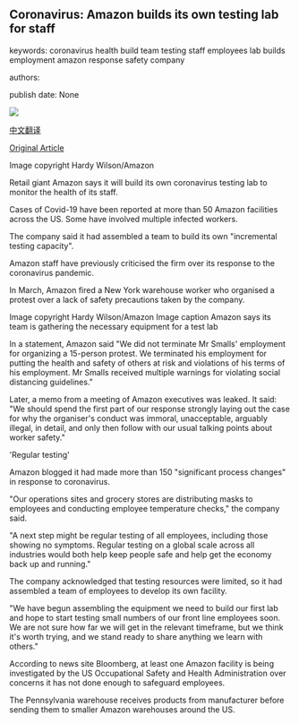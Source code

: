 ## Coronavirus: Amazon builds its own testing lab for staff

keywords: coronavirus health build team testing staff employees lab builds employment amazon response safety company

authors: 

publish date: None

![](https://ichef.bbci.co.uk/news/1024/branded_news/3902/production/_111749541_1748066.jpg)

[中文翻译](Coronavirus%3A%20Amazon%20builds%20its%20own%20testing%20lab%20for%20staff_zh.md)

[Original Article](https://www.bbc.com/news/business-35547368)

Image copyright Hardy Wilson/Amazon

Retail giant Amazon says it will build its own coronavirus testing lab to monitor the health of its staff.

Cases of Covid-19 have been reported at more than 50 Amazon facilities across the US. Some have involved multiple infected workers.

The company said it had assembled a team to build its own "incremental testing capacity".

Amazon staff have previously criticised the firm over its response to the coronavirus pandemic.

In March, Amazon fired a New York warehouse worker who organised a protest over a lack of safety precautions taken by the company.

Image copyright Hardy Wilson/Amazon Image caption Amazon says its team is gathering the necessary equipment for a test lab

In a statement, Amazon said "We did not terminate Mr Smalls' employment for organizing a 15-person protest. We terminated his employment for putting the health and safety of others at risk and violations of his terms of his employment. Mr Smalls received multiple warnings for violating social distancing guidelines."

Later, a memo from a meeting of Amazon executives was leaked. It said: "We should spend the first part of our response strongly laying out the case for why the organiser's conduct was immoral, unacceptable, arguably illegal, in detail, and only then follow with our usual talking points about worker safety."

'Regular testing'

Amazon blogged it had made more than 150 "significant process changes" in response to coronavirus.

"Our operations sites and grocery stores are distributing masks to employees and conducting employee temperature checks," the company said.

"A next step might be regular testing of all employees, including those showing no symptoms. Regular testing on a global scale across all industries would both help keep people safe and help get the economy back up and running."

The company acknowledged that testing resources were limited, so it had assembled a team of employees to develop its own facility.

"We have begun assembling the equipment we need to build our first lab and hope to start testing small numbers of our front line employees soon. We are not sure how far we will get in the relevant timeframe, but we think it's worth trying, and we stand ready to share anything we learn with others."

According to news site Bloomberg, at least one Amazon facility is being investigated by the US Occupational Safety and Health Administration over concerns it has not done enough to safeguard employees.

The Pennsylvania warehouse receives products from manufacturer before sending them to smaller Amazon warehouses around the US.